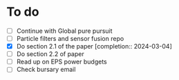 # To do

- [ ] Continue with Global pure pursuit
- [ ] Particle filters and sensor fusion repo
- [x] Do section 2.1 of the paper  [completion:: 2024-03-04]
- [ ] Do section 2.2 of paper
- [ ] Read up on EPS power budgets
- [ ] Check bursary email